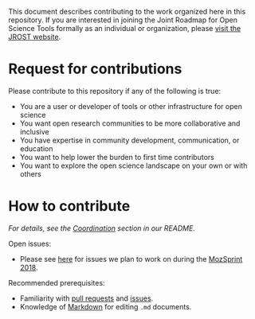 This document describes contributing to the work organized here in this repository. If you are interested in joining the Joint Roadmap for Open Science Tools formally as an individual or organization, please [visit the JROST website](http://jrost.org/join).

# Request for contributions

Please contribute to this repository if any of the following is true:
- You are a user or developer of tools or other infrastructure for open science
- You want open research communities to be more collaborative and inclusive
- You have expertise in community development, communication, or education
- You want to help lower the burden to first time contributors
- You want to explore the open science landscape on your own or with others

# How to contribute

*For details, see the [Coordination](https://github.com/OpenScienceRoadmap/mozilla-sprint-2018#coordination) section in our README.*

Open issues:

- Please see [here](https://github.com/OpenScienceRoadmap/mozilla-sprint-2018/issues) for issues we plan to work on during the [MozSprint 2018](https://foundation.mozilla.org/opportunity/global-sprint/).

Recommended prerequisites:

- Familiarity with [pull requests](https://help.github.com/articles/using-pull-requests) and [issues](https://guides.github.com/features/issues/).
- Knowledge of [Markdown](https://help.github.com/articles/markdown-basics/) for editing `.md` documents.
